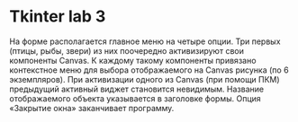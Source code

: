 # Tkinter lab 3
На форме располагается главное меню на четыре опции. Три первых (птицы, рыбы, звери) из них поочередно активизируют свои компоненты Canvas. К каждому такому компоненты привязано контекстное меню для выбора отображаемого на Canvas рисунка (по 6 экземпляров). При активизации одного из Canvas (при помощи ПКМ) предыдущий активный виджет становится невидимым. Название отображаемого объекта указывается в заголовке формы. Опция «Закрытие окна» заканчивает программу.
